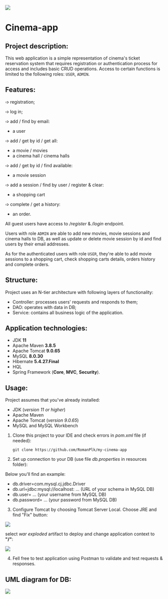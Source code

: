 ﻿![](https://i.pinimg.com/564x/fc/eb/df/fcebdf9e34ad5d5f1d8f728f781a00ac.jpg)
# Cinema-app
## Project description:
This web application is a simple representation of cinema's ticket reservation system that requires registration or authentication process for access and includes basic CRUD operations. Access to certain functions is limited to the following roles: `USER`, `ADMIN`.
## Features:
➩ registration;

➩ log in;

➩  add / find by email:
* a user

➩  add / get by id / get all:
* a movie / movies
* a cinema hall / cinema halls

➩  add / get by id / find available:
* a movie session

➩  add a session / find by user / register & clear:
* a shopping cart

➩  complete / get a history:
* an order.

All guest users have access to */register* & */login* endpoint.

Users with role `ADMIN` are able to add new movies, movie sessions and cinema halls to DB, as well as update or delete movie session by id and find users by their email addresses. 

As for the authenticated users with role `USER`, they're able to add movie sessions to a shopping cart, check shopping carts details, orders history and complete orders.

## Structure:
Project uses an N-tier architecture with following layers of functionality:

* Controller: processes users' requests and responds to them;
* DAO: operates with data in DB;
* Service: contains all business logic of the application.

## Application technologies:
* JDK **11**
* Apache Maven **3.8.5**
* Apache Tomcat **9.0.65**
* MySQL **8.0.30**
* Hibernate **5.4.27.Final**
* HQL
* Spring Framework (**Core**, **MVC**, **Security**).

## Usage:
Project assumes that you've already installed:

* JDK (*version 11 or higher*)
* Apache Maven
* Apache Tomcat (*version 9.0.65*)
* MySQL and MySQL Workbench
1. Clone this project to your IDE and check errors in *pom.xml* file (if needed):

   `git clone https://github.com/RomanPlk/my-cinema-app`
2. Set up connection to your DB (use file *db.properties* in resources folder):

Below you'll find an example:
   
* db.driver=com.mysql.cj.jdbc.Driver
* db.url=jdbc:mysql://localhost: ... (URL of your schema in MySQL DB)
* db.user= ... (your username from MySQL DB)
* db.password= ... (your password from MySQL DB)

3. Configure Tomcat by choosing Tomcat Server Local. Choose JRE and find "Fix" button: 

![](https://scontent.fifo4-1.fna.fbcdn.net/v/t1.15752-9/301374096_631451522015765_5929056274909479032_n.png?_nc_cat=106&ccb=1-7&_nc_sid=ae9488&_nc_ohc=1Aw-QWd1GiMAX_lnAC4&_nc_ht=scontent.fifo4-1.fna&oh=03_AVLcWdGGlfWBEIru1MOAmExB8r2eLatj-W9hOPvR3SzRzg&oe=63613C08)

select *war exploded* artifact to deploy and change application context to **"/"**:

![](https://scontent.fifo4-1.fna.fbcdn.net/v/t1.15752-9/300024428_5490410521037921_3142103885892112077_n.png?_nc_cat=105&ccb=1-7&_nc_sid=ae9488&_nc_ohc=b32PXP6Q7h4AX8F9MOX&_nc_ht=scontent.fifo4-1.fna&oh=03_AVKp7pFW-xJ_yNe42bSPBQ0nvMZ3wB1QUi45wipCCJjtJg&oe=63620FF5)

4. Fell free to test application using Postman to validate and test requests & responses.
## UML diagram for DB:
![](https://scontent.fifo4-1.fna.fbcdn.net/v/t1.15752-9/323176917_751554619239577_6328043965006958812_n.png?_nc_cat=105&ccb=1-7&_nc_sid=ae9488&_nc_ohc=XyATzD_GtL0AX-hxIEg&_nc_ht=scontent.fifo4-1.fna&oh=03_AdRTChEDdDYa9ljX1bI5OJMMnRioAdCHestk4N_3Lsf9kA&oe=63F3C450)

